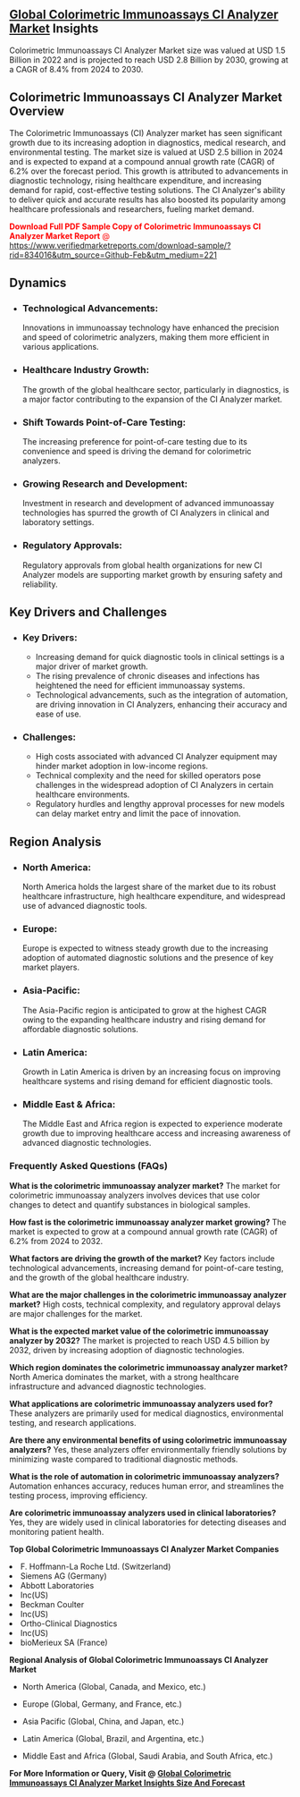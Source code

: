 <h2><a href="https://www.verifiedmarketreports.com/download-sample/?rid=834016&amp;utm_source=Github&amp;utm_medium=221" target="_blank">Global Colorimetric Immunoassays CI Analyzer Market</a> Insights</h2><p>Colorimetric Immunoassays CI Analyzer Market size was valued at USD 1.5 Billion in 2022 and is projected to reach USD 2.8 Billion by 2030, growing at a CAGR of 8.4% from 2024 to 2030.</p><p> <h2>Colorimetric Immunoassays CI Analyzer Market Overview</h2> <p>The Colorimetric Immunoassays (CI) Analyzer market has seen significant growth due to its increasing adoption in diagnostics, medical research, and environmental testing. The market size is valued at USD 2.5 billion in 2024 and is expected to expand at a compound annual growth rate (CAGR) of 6.2% over the forecast period. This growth is attributed to advancements in diagnostic technology, rising healthcare expenditure, and increasing demand for rapid, cost-effective testing solutions. The CI Analyzer's ability to deliver quick and accurate results has also boosted its popularity among healthcare professionals and researchers, fueling market demand.</p> <p><p><span class=""><span style="color: #ff0000;"><strong>Download Full PDF Sample Copy of Colorimetric Immunoassays CI Analyzer Market Report</strong> @ </span><a href="https://www.verifiedmarketreports.com/download-sample/?rid=834016&amp;utm_source=Github-Feb&amp;utm_medium=221" target="_blank">https://www.verifiedmarketreports.com/download-sample/?rid=834016&amp;utm_source=Github-Feb&amp;utm_medium=221</a></span></p></p> <h2>Dynamics</h2> <ul> <li><h3>Technological Advancements:</h3> Innovations in immunoassay technology have enhanced the precision and speed of colorimetric analyzers, making them more efficient in various applications.</li> <li><h3>Healthcare Industry Growth:</h3> The growth of the global healthcare sector, particularly in diagnostics, is a major factor contributing to the expansion of the CI Analyzer market.</li> <li><h3>Shift Towards Point-of-Care Testing:</h3> The increasing preference for point-of-care testing due to its convenience and speed is driving the demand for colorimetric analyzers.</li> <li><h3>Growing Research and Development:</h3> Investment in research and development of advanced immunoassay technologies has spurred the growth of CI Analyzers in clinical and laboratory settings.</li> <li><h3>Regulatory Approvals:</h3> Regulatory approvals from global health organizations for new CI Analyzer models are supporting market growth by ensuring safety and reliability.</li> </ul> <h2>Key Drivers and Challenges</h2> <ul> <li><h3>Key Drivers:</h3> <ul> <li>Increasing demand for quick diagnostic tools in clinical settings is a major driver of market growth.</li> <li>The rising prevalence of chronic diseases and infections has heightened the need for efficient immunoassay systems.</li> <li>Technological advancements, such as the integration of automation, are driving innovation in CI Analyzers, enhancing their accuracy and ease of use.</li> </ul> </li> <li><h3>Challenges:</h3> <ul> <li>High costs associated with advanced CI Analyzer equipment may hinder market adoption in low-income regions.</li> <li>Technical complexity and the need for skilled operators pose challenges in the widespread adoption of CI Analyzers in certain healthcare environments.</li> <li>Regulatory hurdles and lengthy approval processes for new models can delay market entry and limit the pace of innovation.</li> </ul> </li> </ul> <h2>Region Analysis</h2> <ul> <li><h3>North America:</h3> North America holds the largest share of the market due to its robust healthcare infrastructure, high healthcare expenditure, and widespread use of advanced diagnostic tools.</li> <li><h3>Europe:</h3> Europe is expected to witness steady growth due to the increasing adoption of automated diagnostic solutions and the presence of key market players.</li> <li><h3>Asia-Pacific:</h3> The Asia-Pacific region is anticipated to grow at the highest CAGR owing to the expanding healthcare industry and rising demand for affordable diagnostic solutions.</li> <li><h3>Latin America:</h3> Growth in Latin America is driven by an increasing focus on improving healthcare systems and rising demand for efficient diagnostic tools.</li> <li><h3>Middle East & Africa:</h3> The Middle East and Africa region is expected to experience moderate growth due to improving healthcare access and increasing awareness of advanced diagnostic technologies.</li> </ul> <h3>Frequently Asked Questions (FAQs)</h3> <p><strong>What is the colorimetric immunoassay analyzer market?</strong> The market for colorimetric immunoassay analyzers involves devices that use color changes to detect and quantify substances in biological samples.</p> <p><strong>How fast is the colorimetric immunoassay analyzer market growing?</strong> The market is expected to grow at a compound annual growth rate (CAGR) of 6.2% from 2024 to 2032.</p> <p><strong>What factors are driving the growth of the market?</strong> Key factors include technological advancements, increasing demand for point-of-care testing, and the growth of the global healthcare industry.</p> <p><strong>What are the major challenges in the colorimetric immunoassay analyzer market?</strong> High costs, technical complexity, and regulatory approval delays are major challenges for the market.</p> <p><strong>What is the expected market value of the colorimetric immunoassay analyzer by 2032?</strong> The market is projected to reach USD 4.5 billion by 2032, driven by increasing adoption of diagnostic technologies.</p> <p><strong>Which region dominates the colorimetric immunoassay analyzer market?</strong> North America dominates the market, with a strong healthcare infrastructure and advanced diagnostic technologies.</p> <p><strong>What applications are colorimetric immunoassay analyzers used for?</strong> These analyzers are primarily used for medical diagnostics, environmental testing, and research applications.</p> <p><strong>Are there any environmental benefits of using colorimetric immunoassay analyzers?</strong> Yes, these analyzers offer environmentally friendly solutions by minimizing waste compared to traditional diagnostic methods.</p> <p><strong>What is the role of automation in colorimetric immunoassay analyzers?</strong> Automation enhances accuracy, reduces human error, and streamlines the testing process, improving efficiency.</p> <p><strong>Are colorimetric immunoassay analyzers used in clinical laboratories?</strong> Yes, they are widely used in clinical laboratories for detecting diseases and monitoring patient health.</p> </p><p><strong>Top Global Colorimetric Immunoassays CI Analyzer Market Companies</strong></p><div data-test-id=""><p><li>F. Hoffmann-La Roche Ltd. (Switzerland)</li><li> Siemens AG (Germany)</li><li> Abbott Laboratories</li><li> Inc(US)</li><li> Beckman Coulter</li><li> Inc(US)</li><li> Ortho-Clinical Diagnostics</li><li> Inc(US)</li><li> bioMerieux SA (France)</li></p><div><strong>Regional Analysis of&nbsp;Global Colorimetric Immunoassays CI Analyzer Market</strong></div><ul><li dir="ltr"><p dir="ltr">North America&nbsp;(Global, Canada, and Mexico, etc.)</p></li><li dir="ltr"><p dir="ltr">Europe (Global, Germany, and France, etc.)</p></li><li dir="ltr"><p dir="ltr">Asia Pacific&nbsp;(Global, China, and Japan, etc.)</p></li><li dir="ltr"><p dir="ltr">Latin America&nbsp;(Global, Brazil, and Argentina, etc.)</p></li><li dir="ltr">Middle East and Africa&nbsp;(Global, Saudi Arabia, and South Africa, etc.)</li></ul><p><strong>For More Information or Query, Visit @&nbsp;</strong><strong><a href="https://www.verifiedmarketreports.com/product/colorimetric-immunoassays-ci-analyzer-market/?utm_source=Github&amp;utm_medium=221" target="_blank">Global Colorimetric Immunoassays CI Analyzer Market Insights Size And Forecast</a></strong></p></div>
